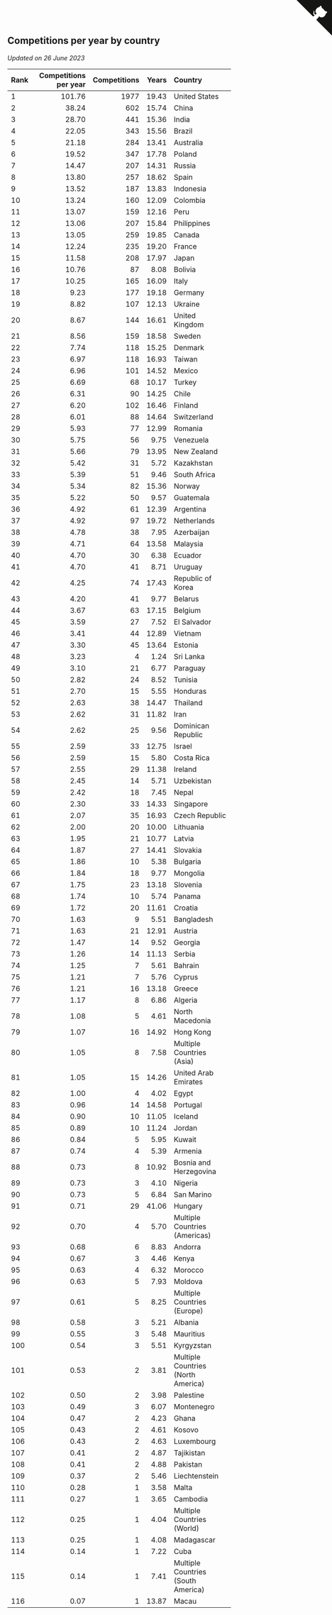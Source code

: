 ## Competitions per year by country

*Updated on 26 June 2023*

| Rank | Competitions per year | Competitions | Years | Country |
| :--- | ---: | ---: | ---: | :--- |
| 1 | 101.76 | 1977 | 19.43 | United States |
| 2 | 38.24 | 602 | 15.74 | China |
| 3 | 28.70 | 441 | 15.36 | India |
| 4 | 22.05 | 343 | 15.56 | Brazil |
| 5 | 21.18 | 284 | 13.41 | Australia |
| 6 | 19.52 | 347 | 17.78 | Poland |
| 7 | 14.47 | 207 | 14.31 | Russia |
| 8 | 13.80 | 257 | 18.62 | Spain |
| 9 | 13.52 | 187 | 13.83 | Indonesia |
| 10 | 13.24 | 160 | 12.09 | Colombia |
| 11 | 13.07 | 159 | 12.16 | Peru |
| 12 | 13.06 | 207 | 15.84 | Philippines |
| 13 | 13.05 | 259 | 19.85 | Canada |
| 14 | 12.24 | 235 | 19.20 | France |
| 15 | 11.58 | 208 | 17.97 | Japan |
| 16 | 10.76 | 87 | 8.08 | Bolivia |
| 17 | 10.25 | 165 | 16.09 | Italy |
| 18 | 9.23 | 177 | 19.18 | Germany |
| 19 | 8.82 | 107 | 12.13 | Ukraine |
| 20 | 8.67 | 144 | 16.61 | United Kingdom |
| 21 | 8.56 | 159 | 18.58 | Sweden |
| 22 | 7.74 | 118 | 15.25 | Denmark |
| 23 | 6.97 | 118 | 16.93 | Taiwan |
| 24 | 6.96 | 101 | 14.52 | Mexico |
| 25 | 6.69 | 68 | 10.17 | Turkey |
| 26 | 6.31 | 90 | 14.25 | Chile |
| 27 | 6.20 | 102 | 16.46 | Finland |
| 28 | 6.01 | 88 | 14.64 | Switzerland |
| 29 | 5.93 | 77 | 12.99 | Romania |
| 30 | 5.75 | 56 | 9.75 | Venezuela |
| 31 | 5.66 | 79 | 13.95 | New Zealand |
| 32 | 5.42 | 31 | 5.72 | Kazakhstan |
| 33 | 5.39 | 51 | 9.46 | South Africa |
| 34 | 5.34 | 82 | 15.36 | Norway |
| 35 | 5.22 | 50 | 9.57 | Guatemala |
| 36 | 4.92 | 61 | 12.39 | Argentina |
| 37 | 4.92 | 97 | 19.72 | Netherlands |
| 38 | 4.78 | 38 | 7.95 | Azerbaijan |
| 39 | 4.71 | 64 | 13.58 | Malaysia |
| 40 | 4.70 | 30 | 6.38 | Ecuador |
| 41 | 4.70 | 41 | 8.71 | Uruguay |
| 42 | 4.25 | 74 | 17.43 | Republic of Korea |
| 43 | 4.20 | 41 | 9.77 | Belarus |
| 44 | 3.67 | 63 | 17.15 | Belgium |
| 45 | 3.59 | 27 | 7.52 | El Salvador |
| 46 | 3.41 | 44 | 12.89 | Vietnam |
| 47 | 3.30 | 45 | 13.64 | Estonia |
| 48 | 3.23 | 4 | 1.24 | Sri Lanka |
| 49 | 3.10 | 21 | 6.77 | Paraguay |
| 50 | 2.82 | 24 | 8.52 | Tunisia |
| 51 | 2.70 | 15 | 5.55 | Honduras |
| 52 | 2.63 | 38 | 14.47 | Thailand |
| 53 | 2.62 | 31 | 11.82 | Iran |
| 54 | 2.62 | 25 | 9.56 | Dominican Republic |
| 55 | 2.59 | 33 | 12.75 | Israel |
| 56 | 2.59 | 15 | 5.80 | Costa Rica |
| 57 | 2.55 | 29 | 11.38 | Ireland |
| 58 | 2.45 | 14 | 5.71 | Uzbekistan |
| 59 | 2.42 | 18 | 7.45 | Nepal |
| 60 | 2.30 | 33 | 14.33 | Singapore |
| 61 | 2.07 | 35 | 16.93 | Czech Republic |
| 62 | 2.00 | 20 | 10.00 | Lithuania |
| 63 | 1.95 | 21 | 10.77 | Latvia |
| 64 | 1.87 | 27 | 14.41 | Slovakia |
| 65 | 1.86 | 10 | 5.38 | Bulgaria |
| 66 | 1.84 | 18 | 9.77 | Mongolia |
| 67 | 1.75 | 23 | 13.18 | Slovenia |
| 68 | 1.74 | 10 | 5.74 | Panama |
| 69 | 1.72 | 20 | 11.61 | Croatia |
| 70 | 1.63 | 9 | 5.51 | Bangladesh |
| 71 | 1.63 | 21 | 12.91 | Austria |
| 72 | 1.47 | 14 | 9.52 | Georgia |
| 73 | 1.26 | 14 | 11.13 | Serbia |
| 74 | 1.25 | 7 | 5.61 | Bahrain |
| 75 | 1.21 | 7 | 5.76 | Cyprus |
| 76 | 1.21 | 16 | 13.18 | Greece |
| 77 | 1.17 | 8 | 6.86 | Algeria |
| 78 | 1.08 | 5 | 4.61 | North Macedonia |
| 79 | 1.07 | 16 | 14.92 | Hong Kong |
| 80 | 1.05 | 8 | 7.58 | Multiple Countries (Asia) |
| 81 | 1.05 | 15 | 14.26 | United Arab Emirates |
| 82 | 1.00 | 4 | 4.02 | Egypt |
| 83 | 0.96 | 14 | 14.58 | Portugal |
| 84 | 0.90 | 10 | 11.05 | Iceland |
| 85 | 0.89 | 10 | 11.24 | Jordan |
| 86 | 0.84 | 5 | 5.95 | Kuwait |
| 87 | 0.74 | 4 | 5.39 | Armenia |
| 88 | 0.73 | 8 | 10.92 | Bosnia and Herzegovina |
| 89 | 0.73 | 3 | 4.10 | Nigeria |
| 90 | 0.73 | 5 | 6.84 | San Marino |
| 91 | 0.71 | 29 | 41.06 | Hungary |
| 92 | 0.70 | 4 | 5.70 | Multiple Countries (Americas) |
| 93 | 0.68 | 6 | 8.83 | Andorra |
| 94 | 0.67 | 3 | 4.46 | Kenya |
| 95 | 0.63 | 4 | 6.32 | Morocco |
| 96 | 0.63 | 5 | 7.93 | Moldova |
| 97 | 0.61 | 5 | 8.25 | Multiple Countries (Europe) |
| 98 | 0.58 | 3 | 5.21 | Albania |
| 99 | 0.55 | 3 | 5.48 | Mauritius |
| 100 | 0.54 | 3 | 5.51 | Kyrgyzstan |
| 101 | 0.53 | 2 | 3.81 | Multiple Countries (North America) |
| 102 | 0.50 | 2 | 3.98 | Palestine |
| 103 | 0.49 | 3 | 6.07 | Montenegro |
| 104 | 0.47 | 2 | 4.23 | Ghana |
| 105 | 0.43 | 2 | 4.61 | Kosovo |
| 106 | 0.43 | 2 | 4.63 | Luxembourg |
| 107 | 0.41 | 2 | 4.87 | Tajikistan |
| 108 | 0.41 | 2 | 4.88 | Pakistan |
| 109 | 0.37 | 2 | 5.46 | Liechtenstein |
| 110 | 0.28 | 1 | 3.58 | Malta |
| 111 | 0.27 | 1 | 3.65 | Cambodia |
| 112 | 0.25 | 1 | 4.04 | Multiple Countries (World) |
| 113 | 0.25 | 1 | 4.08 | Madagascar |
| 114 | 0.14 | 1 | 7.22 | Cuba |
| 115 | 0.14 | 1 | 7.41 | Multiple Countries (South America) |
| 116 | 0.07 | 1 | 13.87 | Macau |


<a href="https://github.com/JustinTimeCuber/wca_statistics" class="github-corner" aria-label="View source on Github"><svg width="80" height="80" viewBox="0 0 250 250" style="fill:#151513; color:#fff; position: absolute; top: 0; border: 0; right: 0;" aria-hidden="true"><path d="M0,0 L115,115 L130,115 L142,142 L250,250 L250,0 Z"></path><path d="M128.3,109.0 C113.8,99.7 119.0,89.6 119.0,89.6 C122.0,82.7 120.5,78.6 120.5,78.6 C119.2,72.0 123.4,76.3 123.4,76.3 C127.3,80.9 125.5,87.3 125.5,87.3 C122.9,97.6 130.6,101.9 134.4,103.2" fill="currentColor" style="transform-origin: 130px 106px;" class="octo-arm"></path><path d="M115.0,115.0 C114.9,115.1 118.7,116.5 119.8,115.4 L133.7,101.6 C136.9,99.2 139.9,98.4 142.2,98.6 C133.8,88.0 127.5,74.4 143.8,58.0 C148.5,53.4 154.0,51.2 159.7,51.0 C160.3,49.4 163.2,43.6 171.4,40.1 C171.4,40.1 176.1,42.5 178.8,56.2 C183.1,58.6 187.2,61.8 190.9,65.4 C194.5,69.0 197.7,73.2 200.1,77.6 C213.8,80.2 216.3,84.9 216.3,84.9 C212.7,93.1 206.9,96.0 205.4,96.6 C205.1,102.4 203.0,107.8 198.3,112.5 C181.9,128.9 168.3,122.5 157.7,114.1 C157.9,116.9 156.7,120.9 152.7,124.9 L141.0,136.5 C139.8,137.7 141.6,141.9 141.8,141.8 Z" fill="currentColor" class="octo-body"></path></svg></a><style>.github-corner:hover .octo-arm{animation:octocat-wave 560ms ease-in-out}@keyframes octocat-wave{0%,100%{transform:rotate(0)}20%,60%{transform:rotate(-25deg)}40%,80%{transform:rotate(10deg)}}@media (max-width:500px){.github-corner:hover .octo-arm{animation:none}.github-corner .octo-arm{animation:octocat-wave 560ms ease-in-out}}</style>
